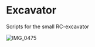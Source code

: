 # Excavator
Scripts for the small RC-excavator

![IMG_0475](https://github.com/user-attachments/assets/1cfdb0f8-b479-4f70-8aaf-1a1190abfdfa)
